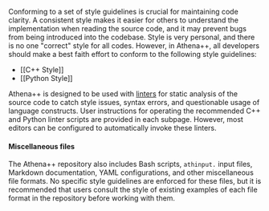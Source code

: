 Conforming to a set of style guidelines is crucial for maintaining code clarity.  A consistent style makes it easier for others to understand the implementation when reading the source code, and it may prevent bugs from being introduced into the codebase. Style is very personal, and there is no one "correct" style for all codes.  However, in Athena++, all developers should make a best faith effort to conform to the following style guidelines:

* [[C++ Style]]
* [[Python Style]]

Athena++ is designed to be used with <a href="https://en.wikipedia.org/wiki/Lint_(software)">linters</a> for static analysis of the source code to catch style issues, syntax errors, and questionable usage of language constructs. User instructions for operating the recommended C++ and Python linter scripts are provided in each subpage. However, most editors can be configured to automatically invoke these linters.

<!-- Add sections on: 1) commit messages 2) Git hooks -->

#### Miscellaneous files
The Athena++ repository also includes Bash scripts, `athinput.` input files, Markdown documentation, YAML configurations, and other miscellaneous file formats. No specific style guidelines are enforced for these files, but it is recommended that users consult the style of existing examples of each file format in the repository before working with them.

 <!-- TODO: add Git hooks for checking style -->
